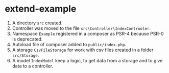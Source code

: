 # extend-example

1. A directory `src` created.
2. Controller was moved to the file `src\Controller\IndexControoler`.
3. Namespace `Example` registered in a composer as PSR-4 because PSR-0 is deprecated.
4. Autoload file of composer added to `public/index.php`.
5. A storage `CsvFileStorage` for work with csv files created in a folder `src/Storage`.
6. A model `IndexModel` keep a logic, to get data from a storage and to give data to a controller.